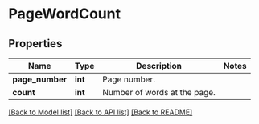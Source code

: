 # PageWordCount

## Properties
Name | Type | Description | Notes
------------ | ------------- | ------------- | -------------
**page_number** | **int** | Page number. | 
**count** | **int** | Number of words at the page. | 

[[Back to Model list]](../README.md#documentation-for-models) [[Back to API list]](../README.md#documentation-for-api-endpoints) [[Back to README]](../README.md)


